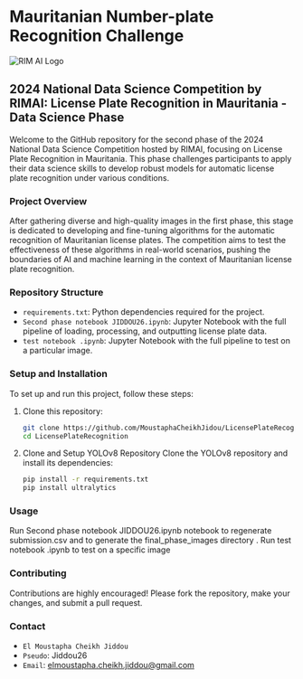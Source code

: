 # Mauritanian Number-plate Recognition Challenge

![RIM AI Logo](https://www.rim-ai.com/assets/logo.png)

## 2024 National Data Science Competition by RIMAI: License Plate Recognition in Mauritania - Data Science Phase

Welcome to the GitHub repository for the second phase of the 2024 National Data Science Competition hosted by RIMAI, focusing on License Plate Recognition in Mauritania. This phase challenges participants to apply their data science skills to develop robust models for automatic license plate recognition under various conditions.

### Project Overview

After gathering diverse and high-quality images in the first phase, this stage is dedicated to developing and fine-tuning algorithms for the automatic recognition of Mauritanian license plates. The competition aims to test the effectiveness of these algorithms in real-world scenarios, pushing the boundaries of AI and machine learning in the context of Mauritanian license plate recognition.

### Repository Structure

- `requirements.txt`: Python dependencies required for the project.
- `Second phase notebook JIDDOU26.ipynb`: Jupyter Notebook with the full pipeline of loading, processing, and outputting license plate data.
- `test notebook .ipynb`: Jupyter Notebook with the full pipeline to test on a particular image.

### Setup and Installation

To set up and run this project, follow these steps:

1. Clone this repository:
   ```bash
   git clone https://github.com/MoustaphaCheikhJidou/LicensePlateRecognition
   cd LicensePlateRecognition


2. Clone and Setup YOLOv8 Repository Clone the YOLOv8 repository and install its dependencies:
    ```bash
    pip install -r requirements.txt    
    pip install ultralytics
    

### Usage

Run Second phase notebook JIDDOU26.ipynb notebook to regenerate submission.csv and to generate the final_phase_images directory .
Run test notebook .ipynb to test on a specific image

### Contributing

Contributions are highly encouraged! Please fork the repository, make your changes, and submit a pull request.

### Contact

- `El Moustapha Cheikh Jiddou`
- `Pseudo`: Jiddou26
- `Email`: elmoustapha.cheikh.jiddou@gmail.com